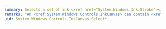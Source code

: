 ```yaml
---
summary: Selects a set of ink <xref href="System.Windows.Ink.Stroke"></xref> objects and/or <xref href="System.Windows.FrameworkElement"></xref> objects.
remarks: "An <xref:System.Windows.Controls.InkCanvas> can contain <xref:System.Windows.Ink.Stroke> objects, which are created in response to user stylus input, and <xref:System.Windows.FrameworkElement> objects, such as <xref:System.Windows.Controls.Image> and <xref:System.Windows.Controls.Button> objects.  \n  \n Selected strokes will be displayed with an adorner around them for ease of recognition and manipulation. <xref:System.Windows.FrameworkElement> objects will not display differently when selected."
uid: System.Windows.Controls.InkCanvas.Select*
---
```

